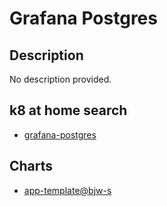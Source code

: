 # Grafana Postgres

## Description

No description provided.

## k8 at home search

- [grafana-postgres](https://nanne.dev/k8s-at-home-search/#/grafana-postgres)

## Charts

- [app-template@bjw-s](https://bjw-s.github.io/helm-charts/)
